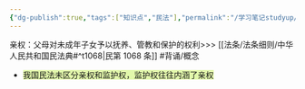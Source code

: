 ```yaml
---
{"dg-publish":true,"tags":["知识点","民法"],"permalink":"/学习笔记studyup/知识点cheese/亲权/","dgPassFrontmatter":true,"created":"2024-07-12T22:24:21.738+08:00","updated":"2024-10-25T12:22:06.056+08:00"}
---
```


亲权：父母对未成年子女予以抚养、管教和保护的权利>>> [[法条/法条细则/中华人民共和国民法典#^t1068\|民第 1068 条]] #背诵/概念 
- <span style="background:rgba(205, 244, 105, 0.55)">我国民法未区分亲权和监护权，监护权往往内涵了亲权</span>